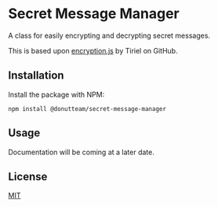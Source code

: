 # Secret Message Manager
A class for easily encrypting and decrypting secret messages.

This is based upon [encryption.js](https://gist.github.com/Tiriel/bff8b06cb3359bba5f9e9ba1f9fc52c0) by Tiriel on GitHub.

## Installation
Install the package with NPM:

```
npm install @donutteam/secret-message-manager
```

## Usage
Documentation will be coming at a later date.

## License
[MIT](https://github.com/donutteam/secret-message/blob/main/LICENSE.md)